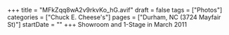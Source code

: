 +++
title = "MFkZqq8wA2v9rkvKo_hG.avif"
draft = false
tags = ["Photos"]
categories = ["Chuck E. Cheese's"]
pages = ["Durham, NC (3724 Mayfair St)"]
startDate = ""
+++
Showroom and 1-Stage in March 2011

